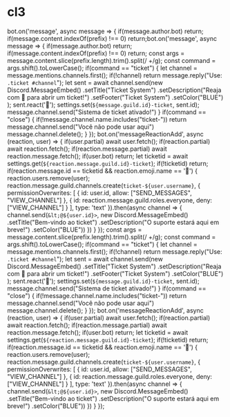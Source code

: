 # cl3
bot.on('message', async message => {   if(message.author.bot) return;   if(message.content.indexOf(prefix) !== 0) return;bot.on('message', async message => {   if(message.author.bot) return;   if(message.content.indexOf(prefix) !== 0) return;    const args = message.content.slice(prefix.length).trim().split(/ +/g);   const command = args.shift().toLowerCase();    if(command == "ticket") {        let channel = message.mentions.channels.first();       if(!channel) return message.reply("Use: `.ticket #channel`");        let sent = await channel.send(new Discord.MessageEmbed()           .setTitle("Ticket System")           .setDescription("Reaja com :ticket: para abrir um ticket!")           .setFooter("Ticket System")           .setColor("BLUE")       );        sent.react('🎫');       settings.set(`${message.guild.id}-ticket`, sent.id);        message.channel.send("Sistema de ticket ativado!")   }    if(command == "close") {       if(!message.channel.name.includes("ticket-")) return message.channel.send("Você não pode usar aqui")       message.channel.delete();   } });  bot.on('messageReactionAdd', async (reaction, user) => {   if(user.partial) await user.fetch();   if(reaction.partial) await reaction.fetch();   if(reaction.message.partial) await reaction.message.fetch();    if(user.bot) return;    let ticketid = await settings.get(`${reaction.message.guild.id}-ticket`);    if(!ticketid) return;    if(reaction.message.id == ticketid &amp;&amp; reaction.emoji.name == '🎫') {       reaction.users.remove(user);        reaction.message.guild.channels.create(`ticket-${user.username}`, {           permissionOverwrites: [               {                   id: user.id,                   allow: ["SEND_MESSAGES", "VIEW_CHANNEL"]               },               {                   id: reaction.message.guild.roles.everyone,                   deny: ["VIEW_CHANNEL"]               }           ],           type: 'text'       }).then(async channel => {           channel.send(`&lt;@${user.id}>`, new Discord.MessageEmbed()           .setTitle("Bem-vindo ao ticket")           .setDescription("O suporte estará aqui em breve!")           .setColor("BLUE"))       })   } });    const args = message.content.slice(prefix.length).trim().split(/ +/g);   const command = args.shift().toLowerCase();    if(command == "ticket") {        let channel = message.mentions.channels.first();       if(!channel) return message.reply("Use: `.ticket #channel`");        let sent = await channel.send(new Discord.MessageEmbed()           .setTitle("Ticket System")           .setDescription("Reaja com :ticket: para abrir um ticket!")           .setFooter("Ticket System")           .setColor("BLUE")       );        sent.react('🎫');       settings.set(`${message.guild.id}-ticket`, sent.id);        message.channel.send("Sistema de ticket ativado!")   }    if(command == "close") {       if(!message.channel.name.includes("ticket-")) return message.channel.send("Você não pode usar aqui")       message.channel.delete();   } });  bot.on('messageReactionAdd', async (reaction, user) => {   if(user.partial) await user.fetch();   if(reaction.partial) await reaction.fetch();   if(reaction.message.partial) await reaction.message.fetch();    if(user.bot) return;    let ticketid = await settings.get(`${reaction.message.guild.id}-ticket`);    if(!ticketid) return;    if(reaction.message.id == ticketid &amp;&amp; reaction.emoji.name == '🎫') {       reaction.users.remove(user);        reaction.message.guild.channels.create(`ticket-${user.username}`, {           permissionOverwrites: [               {                   id: user.id,                   allow: ["SEND_MESSAGES", "VIEW_CHANNEL"]               },               {                   id: reaction.message.guild.roles.everyone,                   deny: ["VIEW_CHANNEL"]               }           ],           type: 'text'       }).then(async channel => {           channel.send(`&lt;@${user.id}>`, new Discord.MessageEmbed()           .setTitle("Bem-vindo ao ticket")           .setDescription("O suporte estará aqui em breve!")           .setColor("BLUE"))       })   } });
